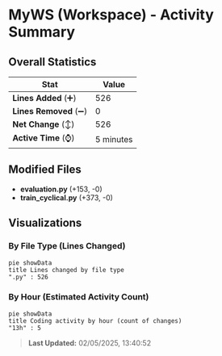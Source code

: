 # MyWS (Workspace) - Activity Summary 

## Overall Statistics

| Stat                   | Value                                                             |
| ---------------------- | ----------------------------------------------------------------- |
| **Lines Added** (➕)   | 526                                          |
| **Lines Removed** (➖) | 0                                        |
| **Net Change** (↕)    | 526                |
| **Active Time** (⌚)   | 5 minutes |


## Modified Files
- **evaluation.py** (+153, -0)
- **train_cyclical.py** (+373, -0)

## Visualizations

### By File Type (Lines Changed)

```mermaid
pie showData
title Lines changed by file type
".py" : 526
```

### By Hour (Estimated Activity Count)

```mermaid
pie showData
title Coding activity by hour (count of changes)
"13h" : 5
```


> **Last Updated:** 02/05/2025, 13:40:52